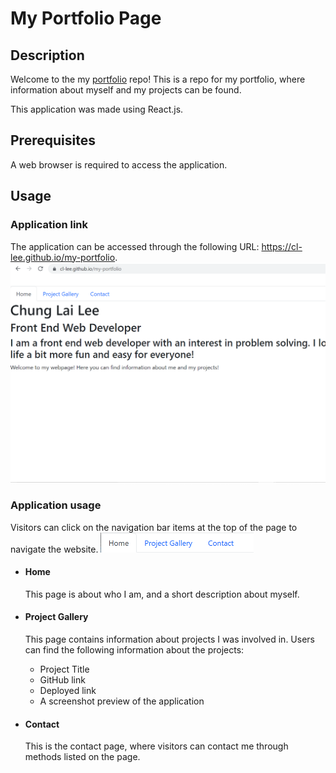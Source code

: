 # My Portfolio Page

## Description
Welcome to the my [portfolio](https://cl-lee.github.io/my-portfolio) repo! This is a repo for my portfolio, where information about myself and my projects can be found.

This application was made using React.js.

## Prerequisites
A web browser is required to access the application.

## Usage
### Application link  
The application can be accessed through the following URL: https://cl-lee.github.io/my-portfolio.  
![The application web page](./assets/home.png)  

### Application usage
Visitors can click on the navigation bar items at the top of the page to navigate the website.
![The navigation bar](./assets/navbar.png)

- #### Home  
    This page is about who I am, and a short description about myself.
    
- #### Project Gallery  
    This page contains information about projects I was involved in. Users can find the following information about the projects:  
    - Project Title
    - GitHub link
    - Deployed link
    - A screenshot preview of the application

- #### Contact  
    This is the contact page, where visitors can contact me through methods listed on the page.